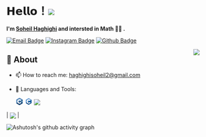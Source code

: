# 𝗛𝗲𝗹𝗹𝗼！<img src="https://user-images.githubusercontent.com/5679180/79618120-0daffb80-80be-11ea-819e-d2b0fa904d07.gif" width="27px"> 

**I'm [Soheil Haghighi](https://github.com/soheilh12) and  intersted in Math  👨‍💻 .**

[![Email Badge](https://img.shields.io/badge/-Email-c14438?style=flat-square&logo=Gmail&logoColor=white&link=mailto:yaronhuang@foxmail.com)](mailto:haghighisoheil2@gmail.com)
[![Instagram Badge](https://img.shields.io/badge/-Instagram-purple?style=flat&logo=instagram&logoColor=white&link=https://instagram.com//soheilh12)](https://space.bilibili.com/7708412)
[![Github Badge](https://img.shields.io/badge/-Github-232323?style=flat-square&logo=Github&logoColor=white&link=https://space.bilibili.com/7708412)](https://github.com/soheilh12)

<img align="right" src="https://github-readme-stats.vercel.app/api?username=parvvaresh&show_icons=true&hide_border=true">


## 🧐 About

- 📫 How to reach me: haghighisoheil2@gmail.com
- 🌱 Languages and Tools: 

    <div>
        <code><img height="20" src="https://raw.githubusercontent.com/github/explore/80688e429a7d4ef2fca1e82350fe8e3517d3494d/topics/cpp/cpp.png"></code>
        <code><img height="20" src="https://raw.githubusercontent.com/github/explore/80688e429a7d4ef2fca1e82350fe8e3517d3494d/topics/c/c.png"></code>
        </code>
        <code><img height="20" src="https://cdn.svgporn.com/logos/visual-studio-code.svg"></code>
    </div>
    
 | <a href="https://github.com/anuraghazra/github-readme-stats"><img align="center" src="https://github-readme-stats.vercel.app/api/top-langs/?username=soheilh12&layout=compact&theme=buefy&hide_border=true" /></a> |

![Ashutosh's github activity graph](https://github-readme-activity-graph.cyclic.app/graph?username=soheilh12&bg_color=0d1117&color=ffffff&line=00b3ff&point=f9fafa&area=true&hide_border=true)
